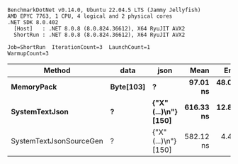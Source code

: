 ```

BenchmarkDotNet v0.14.0, Ubuntu 22.04.5 LTS (Jammy Jellyfish)
AMD EPYC 7763, 1 CPU, 4 logical and 2 physical cores
.NET SDK 8.0.402
  [Host]   : .NET 8.0.8 (8.0.824.36612), X64 RyuJIT AVX2
  ShortRun : .NET 8.0.8 (8.0.824.36612), X64 RyuJIT AVX2

Job=ShortRun  IterationCount=3  LaunchCount=1  
WarmupCount=3  

```
| Method                  | data      | json                 | Mean      | Error     | StdDev   | Min       | Max      | Gen0   | Allocated |
|------------------------ |---------- |--------------------- |----------:|----------:|---------:|----------:|---------:|-------:|----------:|
| **MemoryPack**              | **Byte[103]** | **?**                    |  **97.01 ns** | **48.010 ns** | **2.632 ns** |  **95.28 ns** | **100.0 ns** | **0.0029** |     **248 B** |
| **SystemTextJson**          | **?**         | **{&quot;X&quot;(...)\\n&quot;} [150]** | **616.33 ns** | **12.899 ns** | **0.707 ns** | **615.75 ns** | **617.1 ns** | **0.0029** |     **248 B** |
| SystemTextJsonSourceGen | ?         | {&quot;X&quot;(...)\\n&quot;} [150] | 582.12 ns |  4.425 ns | 0.243 ns | 581.89 ns | 582.4 ns | 0.0029 |     248 B |
